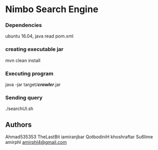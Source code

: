 # Nimbo Search Engine

### Dependencies
ubuntu 16.04, java
read pom.xml

### creating executable jar
mvn clean install

### Executing program
java -jar target/***crawler***.jar
### Sending query
./searchUI.sh

## Authors
Ahmad535353
TheLastBit
iamiranjbar
QotbodiniH
khoshraftar
Su6lime
amirphl		amirphl4@gmail.com
